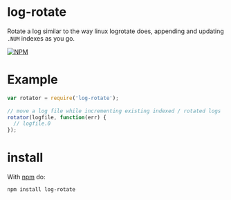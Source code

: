 log-rotate
======

Rotate a log similar to the way linux logrotate does, appending and updating
`.NUM` indexes as you go.

[![NPM](https://nodei.co/npm/log-rotate.png?downloads=true)](https://nodei.co/npm/log-rotate/)  

Example
=======
``` js
var rotator = require('log-rotate');
  
// move a log file while incrementing existing indexed / rotated logs
rotator(logfile, function(err) {
  // logfile.0  
});
```

install
=======

With [npm](http://npmjs.org) do:

```
npm install log-rotate
```
